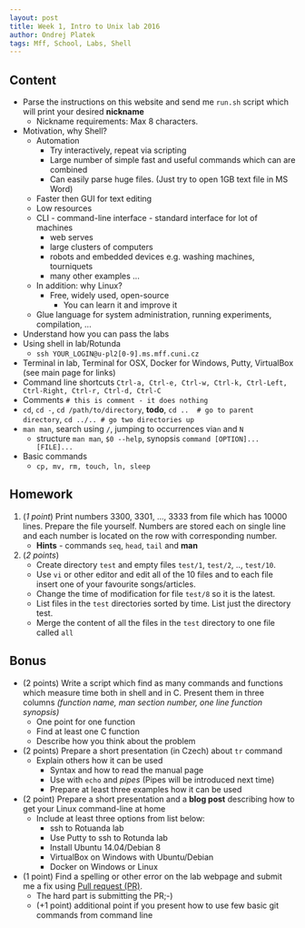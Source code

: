 ```yaml
---
layout: post
title: Week 1, Intro to Unix lab 2016
author: Ondrej Platek
tags: Mff, School, Labs, Shell
---
```


## Content 
- Parse the instructions on this website and send me `run.sh` script which will print your desired **nickname**
    - Nickname requirements: Max 8 characters.
- Motivation, why Shell?
    - Automation
        - Try interactively, repeat via scripting
        - Large number of simple fast and useful commands which can are combined 
        - Can easily parse huge files. (Just try to open 1GB text file in MS Word)
    - Faster then GUI for text editing 
    - Low resources
    - CLI - command-line interface - standard interface for lot of machines
        - web serves
        - large clusters of computers
        - robots and embedded devices e.g. washing machines, tourniquets
        - many other examples ...
    - In addition: why Linux?
        - Free, widely used, open-source
            - You can learn it and improve it
    - Glue language for system administration, running experiments, compilation, ...
- Understand how you can pass the labs
- Using shell in lab/Rotunda
    - ``ssh YOUR_LOGIN@u-pl2[0-9].ms.mff.cuni.cz``
- Terminal in lab, Terminal for OSX, Docker for Windows, Putty, VirtualBox (see main page for links)
- Command line shortcuts ``Ctrl-a, Ctrl-e, Ctrl-w, Ctrl-k, Ctrl-Left, Ctrl-Right, Ctrl-r, Ctrl-d, Ctrl-C``
- Comments `# this is comment - it does nothing`
- `cd`, `cd -`, `cd /path/to/directory`, **todo**, `cd ..  # go to parent directory`, `cd ../.. # go two directories up`
- `man man`, search using `/`, jumping to occurrences via`n` and `N`
    - structure `man man`, `$0 --help`, synopsis `command [OPTION]... [FILE]...`
- Basic commands
    - `cp, mv, rm, touch, ln, sleep`

## Homework
1. (*1 point*) Print numbers 3300, 3301, ..., 3333 from file which has 10000 lines. Prepare the file yourself. Numbers are stored each on single line and each number is located on the row with corresponding number.
    - **Hints** - commands `seq`, `head`, `tail` and **man**
2. (*2 points*) 
    - Create directory `test` and empty files `test/1`, `test/2`, .., `test/10`. 
    - Use `vi` or other editor and edit all of the 10 files and to each file insert one of your favourite songs/articles.
    - Change the time of modification for file `test/8` so it is the latest.
    - List files in the `test` directories sorted by time. List just the directory test.
    - Merge the content of all the files in the `test` directory to one file called `all` 

## Bonus
* (2 points) Write a script which find as many commands and functions which measure time both in shell and in C.
  Present them in three columns *(function name, man section number, one line function synopsis)*
    - One point for one function
    - Find at least one C function
    - Describe how you think about the problem
* (2 points) Prepare a short presentation (in Czech) about ``tr`` command
    - Explain others how it can be used
        - Syntax and how to read the manual page 
        - Use with ``echo`` and *pipes* (Pipes will be introduced next time)
        - Prepare at least three examples how it can be used
* (2 point) Prepare a short presentation and a **blog post** describing how to get your Linux command-line at home 
    - Include at least three options from list below:
        - ssh to Rotuanda lab
        - Use Putty to ssh to Rotunda lab
        - Install Ubuntu 14.04/Debian 8
        - VirtualBox on Windows with Ubuntu/Debian
        - Docker on Windows or Linux
* (1 point) Find a spelling or other error on the lab webpage and submit me a fix using [Pull request (PR)](https://help.github.com/articles/using-pull-requests/).
    - The hard part is submitting the PR;-)
    - (+1 point) additional point if you present how to use few basic git commands from command line
